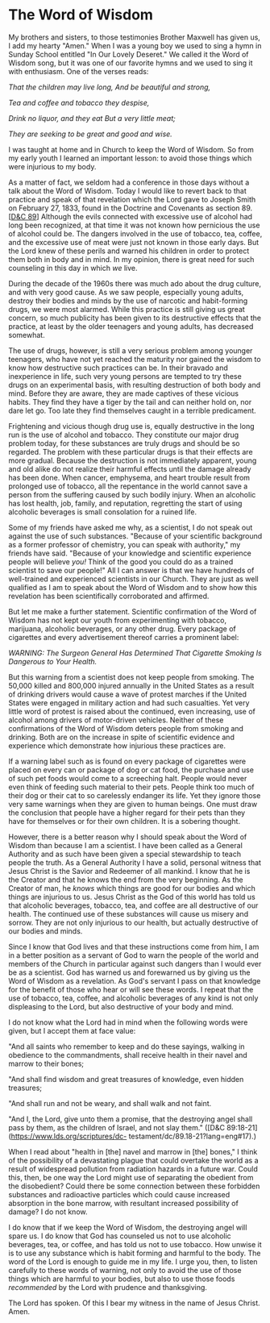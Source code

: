 # The Word of Wisdom

My brothers and sisters, to those testimonies Brother Maxwell has given us, I
add my hearty "Amen." When I was a young boy we used to sing a hymn in Sunday
School entitled "In Our Lovely Deseret." We called it the Word of Wisdom song,
but it was one of our favorite hymns and we used to sing it with enthusiasm.
One of the verses reads:

_That the children may live long, And be beautiful and strong,_

_Tea and coffee and tobacco they despise,_

_Drink no liquor, and they eat But a very little meat;_

_They are seeking to be great and good and wise._

I was taught at home and in Church to keep the Word of Wisdom. So from my
early youth I learned an important lesson: to avoid those things which were
injurious to my body.

As a matter of fact, we seldom had a conference in those days without a talk
about the Word of Wisdom. Today I would like to revert back to that practice
and speak of that revelation which the Lord gave to Joseph Smith on February
27, 1833, found in the Doctrine and Covenants as section 89. [[D&amp;C
89](https://www.lds.org/scriptures/dc-testament/dc/89.title?lang=eng)]
Although the evils connected with excessive use of alcohol had long been
recognized, at that time it was not known how pernicious the use of alcohol
could be. The dangers involved in the use of tobacco, tea, coffee, and the
excessive use of meat were just not known in those early days. But the Lord
knew of these perils and warned his children in order to protect them both in
body and in mind. In my opinion, there is great need for such counseling in
this day in which _we_ live.

During the decade of the 1960s there was much ado about the drug culture, and
with very good cause. As we saw people, especially young adults, destroy their
bodies and minds by the use of narcotic and habit-forming drugs, we were most
alarmed. While this practice is still giving us great concern, so much
publicity has been given to its destructive effects that the practice, at
least by the older teenagers and young adults, has decreased somewhat.

The use of drugs, however, is still a very serious problem among younger
teenagers, who have not yet reached the maturity nor gained the wisdom to know
how destructive such practices can be. In their bravado and inexperience in
life, such very young persons are tempted to try these drugs on an
experimental basis, with resulting destruction of both body and mind. Before
they are aware, they are made captives of these vicious habits. They find they
have a tiger by the tail and can neither hold on, nor dare let go. Too late
they find themselves caught in a terrible predicament.

Frightening and vicious though drug use is, equally destructive in the long
run is the use of alcohol and tobacco. They constitute our major drug problem
today, for these substances are truly drugs and should be so regarded. The
problem with these particular drugs is that their effects are more gradual.
Because the destruction is not immediately apparent, young and old alike do
not realize their harmful effects until the damage already has been done. When
cancer, emphysema, and heart trouble result from prolonged use of tobacco, all
the repentance in the world cannot save a person from the suffering caused by
such bodily injury. When an alcoholic has lost health, job, family, and
reputation, regretting the start of using alcoholic beverages is small
consolation for a ruined life.

Some of my friends have asked me why, as a scientist, I do not speak out
against the use of such substances. "Because of your scientific background as
a former professor of chemistry, you can speak with authority," my friends
have said. "Because of your knowledge and scientific experience people will
believe _you!_ Think of the good you could do as a trained scientist to save
our people!" All I can answer is that we have hundreds of well-trained and
experienced scientists in our Church. They are just as well qualified as I am
to speak about the Word of Wisdom and to show how this revelation has been
scientifically corroborated and affirmed.

But let me make a further statement. Scientific confirmation of the Word of
Wisdom has not kept our youth from experimenting with tobacco, marijuana,
alcoholic beverages, or any other drug. Every package of cigarettes and every
advertisement thereof carries a prominent label:

_WARNING: The Surgeon General Has Determined That Cigarette Smoking Is
Dangerous to Your Health._

But this warning from a scientist does not keep people from smoking. The
50,000 killed and 800,000 injured annually in the United States as a result of
drinking drivers would cause a wave of protest marches if the United States
were engaged in military action and had such casualties. Yet very little word
of protest is raised about the continued, even increasing, use of alcohol
among drivers of motor-driven vehicles. Neither of these confirmations of the
Word of Wisdom deters people from smoking and drinking. Both are on the
increase in spite of scientific evidence and experience which demonstrate how
injurious these practices are.

If a warning label such as is found on every package of cigarettes were placed
on every can or package of dog or cat food, the purchase and use of such pet
foods would come to a screeching halt. People would never even think of
feeding such material to their pets. People think too much of their dog or
their cat to so carelessly endanger its life. Yet they ignore those very same
warnings when they are given to human beings. One must draw the conclusion
that people have a higher regard for their pets than they have for themselves
or for their own children. It is a sobering thought.

However, there is a better reason why I should speak about the Word of Wisdom
than because I am a scientist. I have been called as a General Authority and
as such have been given a special stewardship to teach people the truth. As a
General Authority I have a solid, personal witness that Jesus Christ is the
Savior and Redeemer of all mankind. I know that he is the Creator and that he
knows the end from the very beginning. As the Creator of man, he _knows_ which
things are good for our bodies and which things are injurious to us. Jesus
Christ as the God of this world has told us that alcoholic beverages, tobacco,
tea, and coffee are all destructive of our health. The continued use of these
substances will cause us misery and sorrow. They are not only injurious to our
health, but actually destructive of our bodies and minds.

Since I know that God lives and that these instructions come from him, I am in
a better position as a servant of God to warn the people of the world and
members of the Church in particular against such dangers than I would ever be
as a scientist. God has warned us and forewarned us by giving us the Word of
Wisdom as a revelation. As God's servant I pass on that knowledge for the
benefit of those who hear or will see these words. I repeat that the use of
tobacco, tea, coffee, and alcoholic beverages of any kind is not only
displeasing to the Lord, but also destructive of your body and mind.

I do not know what the Lord had in mind when the following words were given,
but I accept them at face value:

"And all saints who remember to keep and do these sayings, walking in
obedience to the commandments, shall receive health in their navel and marrow
to their bones;

"And shall find wisdom and great treasures of knowledge, even hidden
treasures;

"And shall run and not be weary, and shall walk and not faint.

"And I, the Lord, give unto them a promise, that the destroying angel shall
pass by them, as the children of Israel, and not slay them." ([D&amp;C
89:18-21](https://www.lds.org/scriptures/dc-
testament/dc/89.18-21?lang=eng#17).)

When I read about "health in [the] navel and marrow in [the] bones," I think
of the possibility of a devastating plague that could overtake the world as a
result of widespread pollution from radiation hazards in a future war. Could
this, then, be one way the Lord might use of separating the obedient from the
disobedient? Could there be some connection between these forbidden substances
and radioactive particles which could cause increased absorption in the bone
marrow, with resultant increased possibility of damage? I do not know.

I do know that if we keep the Word of Wisdom, the destroying angel will spare
us. I do know that God has counseled us not to use alcoholic beverages, tea,
or coffee, and has told us not to use tobacco. How unwise it is to use any
substance which is habit forming and harmful to the body. The word of the Lord
is enough to guide me in my life. I urge you, then, to listen carefully to
these words of warning, not only to avoid the use of those things which are
harmful to your bodies, but also to use those foods _recommended_ by the Lord
with prudence and thanksgiving.

The Lord has spoken. Of this I bear my witness in the name of Jesus Christ.
Amen.


